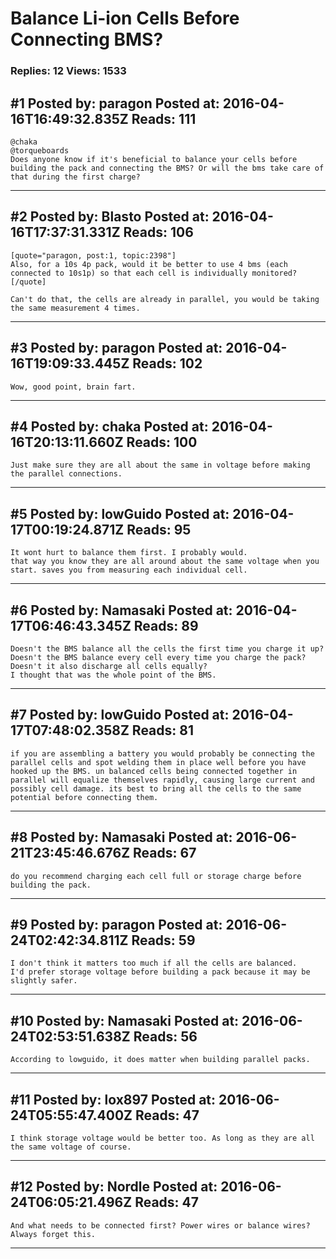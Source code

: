 # Balance Li-ion Cells Before Connecting BMS?

### Replies: 12 Views: 1533

## \#1 Posted by: paragon Posted at: 2016-04-16T16:49:32.835Z Reads: 111

```
@chaka  
@torqueboards
Does anyone know if it's beneficial to balance your cells before building the pack and connecting the BMS? Or will the bms take care of that during the first charge?
```

---
## \#2 Posted by: Blasto Posted at: 2016-04-16T17:37:31.331Z Reads: 106

```
[quote="paragon, post:1, topic:2398"]
Also, for a 10s 4p pack, would it be better to use 4 bms (each connected to 10s1p) so that each cell is individually monitored?
[/quote]

Can't do that, the cells are already in parallel, you would be taking the same measurement 4 times.
```

---
## \#3 Posted by: paragon Posted at: 2016-04-16T19:09:33.445Z Reads: 102

```
Wow, good point, brain fart.
```

---
## \#4 Posted by: chaka Posted at: 2016-04-16T20:13:11.660Z Reads: 100

```
Just make sure they are all about the same in voltage before making the parallel connections.
```

---
## \#5 Posted by: lowGuido Posted at: 2016-04-17T00:19:24.871Z Reads: 95

```
It wont hurt to balance them first. I probably would.
that way you know they are all around about the same voltage when you start. saves you from measuring each individual cell.
```

---
## \#6 Posted by: Namasaki Posted at: 2016-04-17T06:46:43.345Z Reads: 89

```
Doesn't the BMS balance all the cells the first time you charge it up?
Doesn't the BMS balance every cell every time you charge the pack?
Doesn't it also discharge all cells equally?
I thought that was the whole point of the BMS.
```

---
## \#7 Posted by: lowGuido Posted at: 2016-04-17T07:48:02.358Z Reads: 81

```
if you are assembling a battery you would probably be connecting the parallel cells and spot welding them in place well before you have hooked up the BMS. un balanced cells being connected together in parallel will equalize themselves rapidly, causing large current and possibly cell damage. its best to bring all the cells to the same potential before connecting them.
```

---
## \#8 Posted by: Namasaki Posted at: 2016-06-21T23:45:46.676Z Reads: 67

```
do you recommend charging each cell full or storage charge before building the pack.
```

---
## \#9 Posted by: paragon Posted at: 2016-06-24T02:42:34.811Z Reads: 59

```
I don't think it matters too much if all the cells are balanced.
I'd prefer storage voltage before building a pack because it may be slightly safer.
```

---
## \#10 Posted by: Namasaki Posted at: 2016-06-24T02:53:51.638Z Reads: 56

```
According to lowguido, it does matter when building parallel packs.
```

---
## \#11 Posted by: lox897 Posted at: 2016-06-24T05:55:47.400Z Reads: 47

```
I think storage voltage would be better too. As long as they are all the same voltage of course.
```

---
## \#12 Posted by: Nordle Posted at: 2016-06-24T06:05:21.496Z Reads: 47

```
And what needs to be connected first? Power wires or balance wires? Always forget this.
```

---
